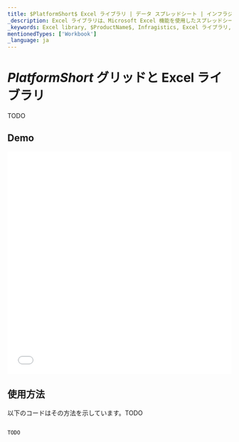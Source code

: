 ```yaml
---
title: $PlatformShort$ Excel ライブラリ | データ スプレッドシート | インフラジスティックス
_description: Excel ライブラリは、Microsoft Excel 機能を使用したスプレッドシート データで作業が可能になります。Excel からアプリケーションへデータを簡単に転送できます。
_keywords: Excel library, $ProductName$, Infragistics, Excel ライブラリ, インフラジスティックス
mentionedTypes: ['Workbook']
_language: ja
---
```

# $PlatformShort$ グリッドと Excel ライブラリ

TODO

## Demo

<div class="sample-container loading" style="height: 500px">
    <iframe id="excel-library-overview-sample-iframe" src='{environment:dvDemosBaseUrl}/excel/excel-library-working-with-grids' width="100%" height="100%" seamless frameBorder="0" onload="onXPlatSampleIframeContentLoaded(this);"></iframe>
</div>
<sample-button src="excel/excel-library/working-with-grids"></sample-button>


<div class="divider--half"></div>

## 使用方法
以下のコードはその方法を示しています。TODO

```ts

TODO

```